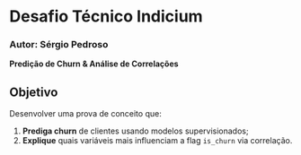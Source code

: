 # Desafio Técnico Indicium
### Autor: Sérgio Pedroso
**Predição de Churn & Análise de Correlações**

## Objetivo
Desenvolver uma prova de conceito que:
1. **Prediga churn** de clientes usando modelos supervisionados; 
2. **Explique** quais variáveis mais influenciam a flag `is_churn` via correlação.
